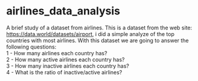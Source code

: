 # airlines_data_analysis
A brief study of a dataset from airlines.
This is a dataset from the web site: https://data.world/datasets/airport, i did a simple analyze of the top countries with most airlines.
With this dataset we are going to answer the following questions:\
1 - How many airlines each country has?\
2 - How many active airlines each country has?\
3 - How many inactive airlines each country has?\
4 - What is the ratio of inactive/active airlines?
